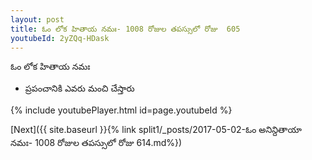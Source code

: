 ```yaml
---
layout: post
title: ఓం లోక హితాయ నమః- 1008 రోజుల తపస్సులో రోజు  605
youtubeId: 2yZQq-HDask
---
```

 
 
 ఓం లోక హితాయ నమః  
 
 -  ప్రపంచానికి ఎవరు మంచి చేస్తారు 
 
  
 
  
 
 
 
 
 
 


{% include youtubePlayer.html id=page.youtubeId %}
 
[Next]({{ site.baseurl }}{% link  split1/_posts/2017-05-02-ఓం అనిన్దితాయా నమః- 1008 రోజుల తపస్సులో రోజు  614.md%})
 
